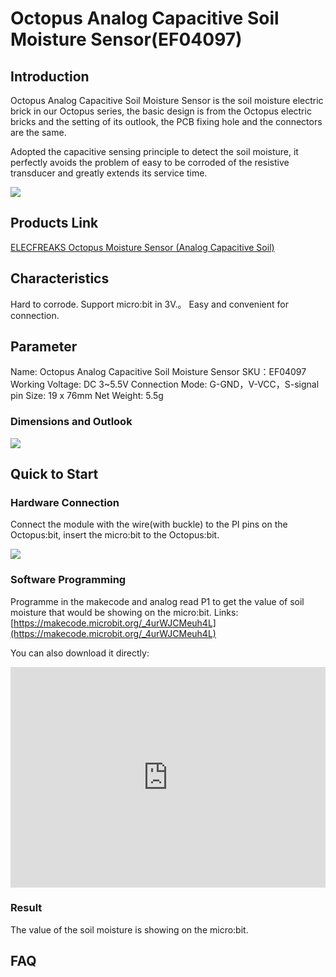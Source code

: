 # Octopus Analog Capacitive Soil Moisture Sensor(EF04097)

## Introduction

Octopus Analog Capacitive Soil Moisture Sensor is the soil moisture electric brick in our Octopus series, the basic design is from the Octopus electric bricks and the setting of its outlook, the PCB fixing hole and the connectors are the same. 

Adopted the capacitive sensing principle to detect the soil moisture, it perfectly avoids the problem of easy to be corroded of the resistive transducer and greatly extends its service time.

![](https://raw.githubusercontent.com/elecfreaks/learn-cn/master/microbitSensor/sensor/images/04097_00.jpg)

## Products Link

[ELECFREAKS Octopus Moisture Sensor (Analog Capacitive Soil)](https://shop.elecfreaks.com/products/elecfreaks-octopus-moisture-sensor-analog-capacitive-soil?_pos=1&_sid=cec7f3f9d&_ss=r)

## Characteristics

 Hard to corrode.
 Support micro:bit in 3V.。
 Easy and convenient for connection.

## Parameter 

 Name: Octopus Analog Capacitive Soil Moisture Sensor
 SKU：EF04097
 Working Voltage: DC 3~5.5V
 Connection Mode: G-GND，V-VCC，S-signal pin
 Size: 19 x 76mm
 Net Weight: 5.5g

### Dimensions and Outlook

![](https://raw.githubusercontent.com/elecfreaks/learn-cn/master/microbitSensor/sensor/images/04097_01.png)

## Quick to Start  

### Hardware Connection

Connect the module with the wire(with buckle) to the PI pins on the Octopus:bit, insert the micro:bit to the Octopus:bit.

![](https://raw.githubusercontent.com/elecfreaks/learn-cn/master/microbitSensor/sensor/images/04097_02.png)

### Software Programming

Programme in the makecode and analog read P1 to get the value of soil moisture that would be showing on the micro:bit. 
Links:  [https://makecode.microbit.org/_4urWJCMeuh4L](https://makecode.microbit.org/_4urWJCMeuh4L)

You can also download it directly:
<div style="position:relative;height:0;padding-bottom:70%;overflow:hidden;">
 <iframe style="position:absolute;top:0;left:0;width:100%;height:100%;" 
         src="https://makecode.microbit.org/#pub:_4urWJCMeuh4L" frameborder="0" sandbox="allow-popups allow-forms allow-scripts allow-same-origin">
 </iframe>
</div>  

### Result

The value of the soil moisture is showing on the micro:bit. 

## FAQ

